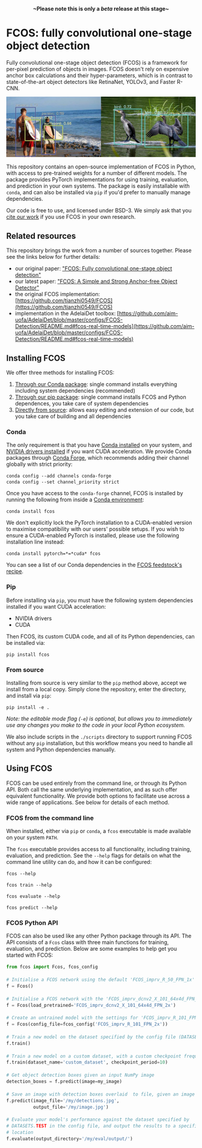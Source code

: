 <p align=center><strong>~Please note this is only a <em>beta</em> release at this stage~</strong></p>

# FCOS: fully convolutional one-stage object detection



Fully convolutional one-stage object detection (FCOS) is a framework for per-pixel prediction of objects in images. FCOS doesn't rely on expensive anchor box calculations and their hyper-parameters, which is in contrast to state-of-the-art object detectors like RetinaNet, YOLOv3, and Faster R-CNN.

<p align="center">
<img alt="FCOS sample images from COC Val 2014 dataset" src="https://github.com/best-of-acrv/fcos/raw/develop/docs/fcos_samples.jpg" />
</p>

This repository contains an open-source implementation of FCOS in Python, with access to pre-trained weights for a number of different models. The package provides PyTorch implementations for using training, evaluation, and prediction in your own systems. The package is easily installable with `conda`, and can also be installed via `pip` if you'd prefer to manually manage dependencies.

Our code is free to use, and licensed under BSD-3. We simply ask that you [cite our work](#citing-our-work) if you use FCOS in your own research.

## Related resources

This repository brings the work from a number of sources together. Please see the links below for further details:

- our original paper: ["FCOS: Fully convolutional one-stage object detection"](#citing-our-work)
- our latest paper: ["FCOS: A Simple and Strong Anchor-free Object Detector"](#citing-our-work)
- the original FCOS implementation: [https://github.com/tianzhi0549/FCOS](https://github.com/tianzhi0549/FCOS)
- implementation in the AdelaiDet toolbox: [https://github.com/aim-uofa/AdelaiDet/blob/master/configs/FCOS-Detection/README.md#fcos-real-time-models](https://github.com/aim-uofa/AdelaiDet/blob/master/configs/FCOS-Detection/README.md#fcos-real-time-models)

## Installing FCOS

We offer three methods for installing FCOS:

1. [Through our Conda package](#conda): single command installs everything including system dependencies (recommended)
2. [Through our pip package](#pip): single command installs FCOS and Python dependences, you take care of system dependencies
3. [Directly from source](#from-source): allows easy editing and extension of our code, but you take care of building and all dependencies

### Conda

The only requirement is that you have [Conda installed](https://conda.io/projects/conda/en/latest/user-guide/install/index.html) on your system, and [NVIDIA drivers installed](https://developer.nvidia.com/cuda-downloads?target_os=Linux&target_arch=x86_64&=Ubuntu&target_version=20.04&target_type=deb_network) if you want CUDA acceleration. We provide Conda packages through [Conda Forge](https://conda-forge.org/), which recommends adding their channel globally with strict priority:

```
conda config --add channels conda-forge
conda config --set channel_priority strict
```

Once you have access to the `conda-forge` channel, FCOS is installed by running the following from inside a [Conda environment](https://conda.io/projects/conda/en/latest/user-guide/tasks/manage-environments.html):

```
conda install fcos
```

We don't explicitly lock the PyTorch installation to a CUDA-enabled version to maximise compatibility with our users' possible setups. If you wish to ensure a CUDA-enabled PyTorch is installed, please use the following installation line instead:

```
conda install pytorch=*=*cuda* fcos
```

You can see a list of our Conda dependencies in the [FCOS feedstock's recipe](https://github.com/conda-forge/fcos-feedstock/blob/master/recipe/meta.yaml).

### Pip

Before installing via `pip`, you must have the following system dependencies installed if you want CUDA acceleration:

- NVIDIA drivers
- CUDA

Then FCOS, its custom CUDA code, and all of its Python dependencies, can be installed via:

```
pip install fcos
```

### From source

Installing from source is very similar to the `pip` method above, accept we install from a local copy. Simply clone the repository, enter the directory, and install via `pip`:

```
pip install -e .
```

_Note: the editable mode flag (`-e`) is optional, but allows you to immediately use any changes you make to the code in your local Python ecosystem._

We also include scripts in the `./scripts` directory to support running FCOS without any `pip` installation, but this workflow means you need to handle all system and Python dependencies manually.

## Using FCOS

FCOS can be used entirely from the command line, or through its Python API. Both call the same underlying implementation, and as such offer equivalent functionality. We provide both options to facilitate use across a wide range of applications. See below for details of each method.

### FCOS from the command line

When installed, either via `pip` or `conda`, a `fcos` executable is made available on your system `PATH`.

The `fcos` executable provides access to all functionality, including training, evaluation, and prediction. See the `--help` flags for details on what the command line utility can do, and how it can be configured:

```
fcos --help
```

```
fcos train --help
```

```
fcos evaluate --help
```

```
fcos predict --help
```

### FCOS Python API

FCOS can also be used like any other Python package through its API. The API consists of a `Fcos` class with three main functions for training, evaluation, and prediction. Below are some examples to help get you started with FCOS:

```python
from fcos import Fcos, fcos_config

# Initialise a FCOS network using the default 'FCOS_imprv_R_50_FPN_1x' model
f = Fcos()

# Initialise a FCOS network with the 'FCOS_imprv_dcnv2_X_101_64x4d_FPN_2x' model
f = Fcos(load_pretrained='FCOS_imprv_dcnv2_X_101_64x4d_FPN_2x')

# Create an untrained model with the settings for 'FCOS_imprv_R_101_FPN_2x'
f = Fcos(config_file=fcos_config('FCOS_imprv_R_101_FPN_2x'))

# Train a new model on the dataset specified by the config file (DATASETS.TRAIN)
f.train()

# Train a new model on a custom dataset, with a custom checkpoint frequency
f.train(dataset_name='custom_dataset', checkpoint_period=10)

# Get object detection boxes given an input NumPy image
detection_boxes = f.predict(image=my_image)

# Save an image with detection boxes overlaid  to file, given an image file
f.predict(image_file='/my/detections.jpg',
          output_file='/my/image.jpg')

# Evaluate your model's performance against the dataset specified by
# DATASETS.TEST in the config file, and output the results to a specific
# location
f.evaluate(output_directory='/my/eval/output/')
```

